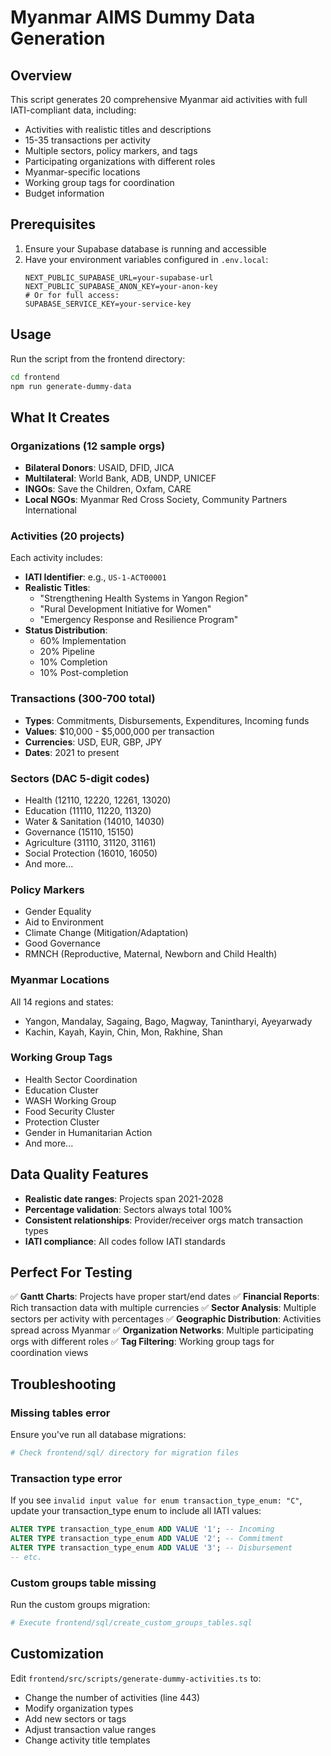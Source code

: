 # Myanmar AIMS Dummy Data Generation

## Overview
This script generates 20 comprehensive Myanmar aid activities with full IATI-compliant data, including:
- Activities with realistic titles and descriptions
- 15-35 transactions per activity
- Multiple sectors, policy markers, and tags
- Participating organizations with different roles
- Myanmar-specific locations
- Working group tags for coordination
- Budget information

## Prerequisites
1. Ensure your Supabase database is running and accessible
2. Have your environment variables configured in `.env.local`:
   ```
   NEXT_PUBLIC_SUPABASE_URL=your-supabase-url
   NEXT_PUBLIC_SUPABASE_ANON_KEY=your-anon-key
   # Or for full access:
   SUPABASE_SERVICE_KEY=your-service-key
   ```

## Usage

Run the script from the frontend directory:

```bash
cd frontend
npm run generate-dummy-data
```

## What It Creates

### Organizations (12 sample orgs)
- **Bilateral Donors**: USAID, DFID, JICA
- **Multilateral**: World Bank, ADB, UNDP, UNICEF
- **INGOs**: Save the Children, Oxfam, CARE
- **Local NGOs**: Myanmar Red Cross Society, Community Partners International

### Activities (20 projects)
Each activity includes:
- **IATI Identifier**: e.g., `US-1-ACT00001`
- **Realistic Titles**: 
  - "Strengthening Health Systems in Yangon Region"
  - "Rural Development Initiative for Women"
  - "Emergency Response and Resilience Program"
- **Status Distribution**:
  - 60% Implementation
  - 20% Pipeline
  - 10% Completion
  - 10% Post-completion

### Transactions (300-700 total)
- **Types**: Commitments, Disbursements, Expenditures, Incoming funds
- **Values**: $10,000 - $5,000,000 per transaction
- **Currencies**: USD, EUR, GBP, JPY
- **Dates**: 2021 to present

### Sectors (DAC 5-digit codes)
- Health (12110, 12220, 12261, 13020)
- Education (11110, 11220, 11320)
- Water & Sanitation (14010, 14030)
- Governance (15110, 15150)
- Agriculture (31110, 31120, 31161)
- Social Protection (16010, 16050)
- And more...

### Policy Markers
- Gender Equality
- Aid to Environment
- Climate Change (Mitigation/Adaptation)
- Good Governance
- RMNCH (Reproductive, Maternal, Newborn and Child Health)

### Myanmar Locations
All 14 regions and states:
- Yangon, Mandalay, Sagaing, Bago, Magway, Tanintharyi, Ayeyarwady
- Kachin, Kayah, Kayin, Chin, Mon, Rakhine, Shan

### Working Group Tags
- Health Sector Coordination
- Education Cluster
- WASH Working Group
- Food Security Cluster
- Protection Cluster
- Gender in Humanitarian Action
- And more...

## Data Quality Features
- **Realistic date ranges**: Projects span 2021-2028
- **Percentage validation**: Sectors always total 100%
- **Consistent relationships**: Provider/receiver orgs match transaction types
- **IATI compliance**: All codes follow IATI standards

## Perfect For Testing
✅ **Gantt Charts**: Projects have proper start/end dates
✅ **Financial Reports**: Rich transaction data with multiple currencies
✅ **Sector Analysis**: Multiple sectors per activity with percentages
✅ **Geographic Distribution**: Activities spread across Myanmar
✅ **Organization Networks**: Multiple participating orgs with different roles
✅ **Tag Filtering**: Working group tags for coordination views

## Troubleshooting

### Missing tables error
Ensure you've run all database migrations:
```bash
# Check frontend/sql/ directory for migration files
```

### Transaction type error
If you see `invalid input value for enum transaction_type_enum: "C"`, update your transaction_type enum to include all IATI values:
```sql
ALTER TYPE transaction_type_enum ADD VALUE '1'; -- Incoming
ALTER TYPE transaction_type_enum ADD VALUE '2'; -- Commitment
ALTER TYPE transaction_type_enum ADD VALUE '3'; -- Disbursement
-- etc.
```

### Custom groups table missing
Run the custom groups migration:
```bash
# Execute frontend/sql/create_custom_groups_tables.sql
```

## Customization
Edit `frontend/src/scripts/generate-dummy-activities.ts` to:
- Change the number of activities (line 443)
- Modify organization types
- Add new sectors or tags
- Adjust transaction value ranges
- Change activity title templates 